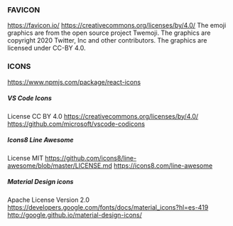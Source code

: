 ### FAVICON
https://favicon.io/
https://creativecommons.org/licenses/by/4.0/
The emoji graphics are from the open source project Twemoji. The graphics are copyright 2020 Twitter, Inc and other contributors. The graphics are licensed under CC-BY 4.0.

### ICONS
https://www.npmjs.com/package/react-icons

##### VS Code Icons
License CC BY 4.0
https://creativecommons.org/licenses/by/4.0/
https://github.com/microsoft/vscode-codicons

##### Icons8 Line Awesome
License MIT
https://github.com/icons8/line-awesome/blob/master/LICENSE.md
https://icons8.com/line-awesome

##### Material Design icons
Apache License Version 2.0
https://developers.google.com/fonts/docs/material_icons?hl=es-419
http://google.github.io/material-design-icons/
